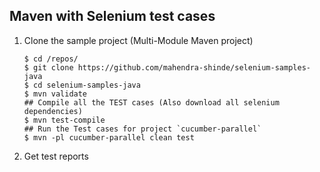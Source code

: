 ## Maven with Selenium test cases

1. Clone the sample project (Multi-Module Maven project)

    ```
    $ cd /repos/
    $ git clone https://github.com/mahendra-shinde/selenium-samples-java
    $ cd selenium-samples-java
    $ mvn validate
    ## Compile all the TEST cases (Also download all selenium dependencies)
    $ mvn test-compile
    ## Run the Test cases for project `cucumber-parallel`
    $ mvn -pl cucumber-parallel clean test
    ```

2.  Get test reports